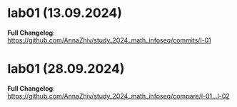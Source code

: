 # lab01 (13.09.2024)

**Full Changelog**: https://github.com/AnnaZhiv/study_2024_math_infoseq/commits/l-01

# lab01 (28.09.2024)

**Full Changelog**: https://github.com/AnnaZhiv/study_2024_math_infoseq/compare/l-01...l-02






